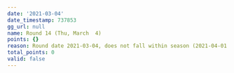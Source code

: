 ```yaml
---
date: '2021-03-04'
date_timestamp: 737853
gg_url: null
name: Round 14 (Thu, March  4)
points: {}
reason: Round date 2021-03-04, does not fall within season (2021-04-01 to 2021-12-30)
total_points: 0
valid: false
---
```

